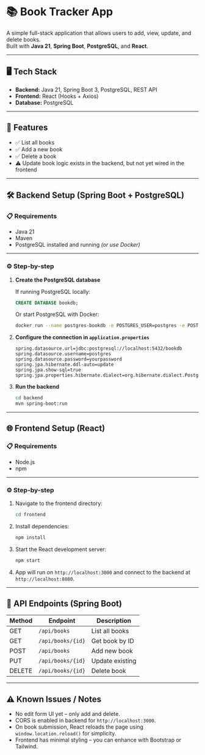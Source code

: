 # 📚 Book Tracker App

A simple full-stack application that allows users to add, view, update, and delete books.  
Built with **Java 21**, **Spring Boot**, **PostgreSQL**, and **React**.

---

## 🖥️ Tech Stack

- **Backend:** Java 21, Spring Boot 3, PostgreSQL, REST API  
- **Frontend:** React (Hooks + Axios)  
- **Database:** PostgreSQL  

---

## 🔧 Features

- ✅ List all books  
- ✅ Add a new book  
- ✅ Delete a book  
- ⚠️ Update book logic exists in the backend, but not yet wired in the frontend  

---

## 🛠️ Backend Setup (Spring Boot + PostgreSQL)

### 📋 Requirements
- Java 21  
- Maven  
- PostgreSQL installed and running *(or use Docker)*  

---

### ⚙️ Step-by-step

1. **Create the PostgreSQL database**

   If running PostgreSQL locally:
   ```sql
   CREATE DATABASE bookdb;
   ```

   Or start PostgreSQL with Docker:
   ```bash
   docker run --name postgres-bookdb -e POSTGRES_USER=postgres -e POSTGRES_PASSWORD=yourpassword -e POSTGRES_DB=bookdb -p 5432:5432 -d postgres
   ```

2. **Configure the connection in `application.properties`**
   ```properties
   spring.datasource.url=jdbc:postgresql://localhost:5432/bookdb
   spring.datasource.username=postgres
   spring.datasource.password=yourpassword
   spring.jpa.hibernate.ddl-auto=update
   spring.jpa.show-sql=true
   spring.jpa.properties.hibernate.dialect=org.hibernate.dialect.PostgreSQLDialect
   ```

3. **Run the backend**
   ```bash
   cd backend
   mvn spring-boot:run
   ```

---

## 🌐 Frontend Setup (React)

### 📋 Requirements
- Node.js  
- npm  

---

### ⚙️ Step-by-step

1. Navigate to the frontend directory:
   ```bash
   cd frontend
   ```

2. Install dependencies:
   ```bash
   npm install
   ```

3. Start the React development server:
   ```bash
   npm start
   ```

4. App will run on `http://localhost:3000` and connect to the backend at `http://localhost:8080`.

---

## 📌 API Endpoints (Spring Boot)

| Method | Endpoint            | Description         |
|--------|---------------------|---------------------|
| GET    | `/api/books`        | List all books      |
| GET    | `/api/books/{id}`   | Get book by ID      |
| POST   | `/api/books`        | Add new book        |
| PUT    | `/api/books/{id}`   | Update existing     |
| DELETE | `/api/books/{id}`   | Delete book         |

---

## ⚠️ Known Issues / Notes

- No edit form UI yet – only add and delete.  
- CORS is enabled in backend for `http://localhost:3000`.  
- On book submission, React reloads the page using `window.location.reload()` for simplicity.  
- Frontend has minimal styling – you can enhance with Bootstrap or Tailwind.  
